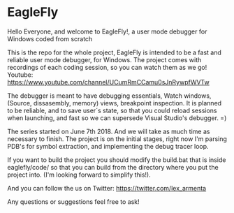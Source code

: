# EagleFly

Hello Everyone, and welcome to EagleFly!, a user mode debugger for Windows coded from scratch

This is the repo for the whole project, EagleFly is intended to be a fast and reliable user mode debugger, for Windows. 
The project comes with recordings of each coding session, so you can watch them as we go!
Youtube: https://www.youtube.com/channel/UCumRmCCamu0sJnRywpfWVTw

The debugger is meant to have debugging essentials, Watch windows, (Source, dissasembly, memory) views, breakpoint inspection. 
It is planned to be reliable, and to save user´s state, so that you could reload sessions when launching, 
and fast so we can supersede Visual Studio's debugger. =)

The series started on June 7th 2018. And we will take as much time as necessary to finish. 
The project is on the initial stages, right now I'm parsing PDB's for symbol extraction, and implementing the debug tracer loop.

If you want to build the project you should modify the build.bat that is inside eaglefly/code/ 
so that you can build from the directory where you put the project into. (I'm looking forward to simplify this!).

And you can follow the us on Twitter: https://twitter.com/lex_armenta

Any questions or suggestions feel free to ask!
